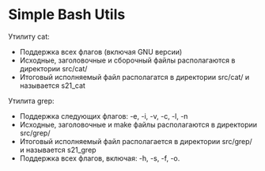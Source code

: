 # Simple Bash Utils

Утилиту cat:
- Поддержка всех флагов (включая GNU версии)
- Исходные, заголовочные и сборочный файлы располагаются в директории src/cat/
- Итоговый исполняемый файл располагатся в директории src/cat/ и называется s21_cat

Утилита grep:
- Поддержка следующих флагов: -e, -i, -v, -c, -l, -n
- Исходные, заголовочные и make файлы располагаются в директории src/grep/
- Итоговый исполняемый файл располагается в директории src/grep/ и называется s21_grep
- Поддержка всех флагов, включая: -h, -s, -f, -o.

